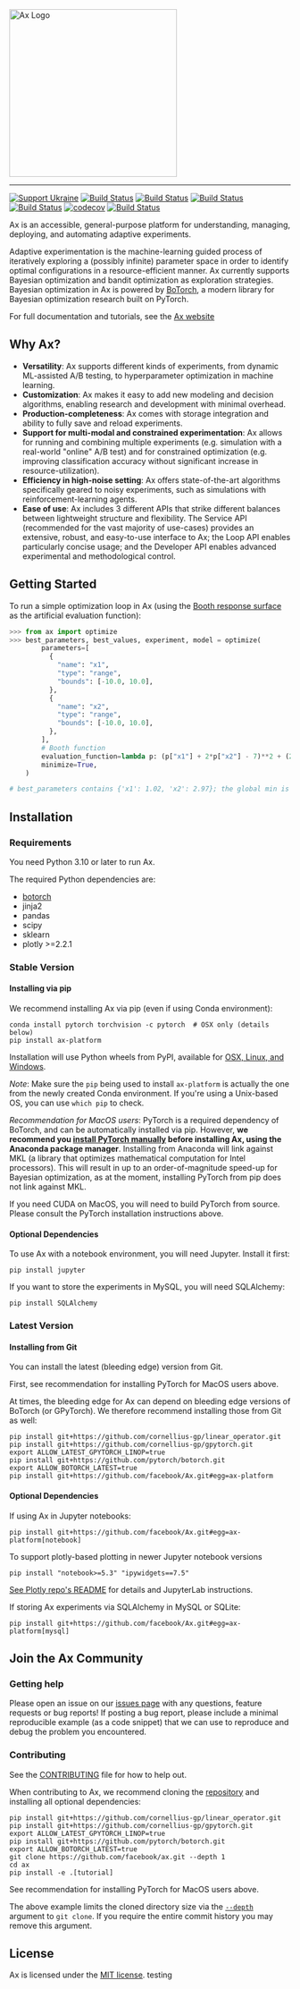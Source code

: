 <img width="300" src="https://ax.dev/img/ax_logo_lockup.svg" alt="Ax Logo" />

<hr/>

[![Support Ukraine](https://img.shields.io/badge/Support-Ukraine-FFD500?style=flat&labelColor=005BBB)](https://opensource.fb.com/support-ukraine)
[![Build Status](https://img.shields.io/pypi/v/ax-platform.svg)](https://pypi.org/project/ax-platform/)
[![Build Status](https://img.shields.io/pypi/pyversions/ax-platform.svg)](https://pypi.org/project/ax-platform/)
[![Build Status](https://img.shields.io/pypi/wheel/ax-platform.svg)](https://pypi.org/project/ax-platform/)
[![Build Status](https://github.com/facebook/Ax/workflows/Build%20and%20Test%20Workflow/badge.svg)](https://github.com/facebook/Ax/actions?query=workflow%3A%22Build+and+Test+Workflow%22)
[![codecov](https://codecov.io/gh/facebook/Ax/branch/main/graph/badge.svg)](https://codecov.io/gh/facebook/Ax)
[![Build Status](https://img.shields.io/badge/license-MIT-green.svg)](LICENSE)

Ax is an accessible, general-purpose platform for understanding, managing,
deploying, and automating adaptive experiments.

Adaptive experimentation is the machine-learning guided process of iteratively
exploring a (possibly infinite) parameter space in order to identify optimal
configurations in a resource-efficient manner. Ax currently supports Bayesian
optimization and bandit optimization as exploration strategies. Bayesian
optimization in Ax is powered by
[BoTorch](https://github.com/facebookexternal/botorch), a modern library for
Bayesian optimization research built on PyTorch.

For full documentation and tutorials, see the [Ax website](https://ax.dev)

## Why Ax?

- **Versatility**: Ax supports different kinds of experiments, from dynamic
  ML-assisted A/B testing, to hyperparameter optimization in machine learning.
- **Customization**: Ax makes it easy to add new modeling and decision
  algorithms, enabling research and development with minimal overhead.
- **Production-completeness**: Ax comes with storage integration and ability to
  fully save and reload experiments.
- **Support for multi-modal and constrained experimentation**: Ax allows for
  running and combining multiple experiments (e.g. simulation with a real-world
  "online" A/B test) and for constrained optimization (e.g. improving
  classification accuracy without significant increase in resource-utilization).
- **Efficiency in high-noise setting**: Ax offers state-of-the-art algorithms
  specifically geared to noisy experiments, such as simulations with
  reinforcement-learning agents.
- **Ease of use**: Ax includes 3 different APIs that strike different balances
  between lightweight structure and flexibility. The Service API (recommended
  for the vast majority of use-cases) provides an extensive, robust, and
  easy-to-use interface to Ax; the Loop API enables particularly concise usage;
  and the Developer API enables advanced experimental and methodological
  control.

## Getting Started

To run a simple optimization loop in Ax (using the
[Booth response surface](https://www.sfu.ca/~ssurjano/booth.html) as the
artificial evaluation function):

```python
>>> from ax import optimize
>>> best_parameters, best_values, experiment, model = optimize(
        parameters=[
          {
            "name": "x1",
            "type": "range",
            "bounds": [-10.0, 10.0],
          },
          {
            "name": "x2",
            "type": "range",
            "bounds": [-10.0, 10.0],
          },
        ],
        # Booth function
        evaluation_function=lambda p: (p["x1"] + 2*p["x2"] - 7)**2 + (2*p["x1"] + p["x2"] - 5)**2,
        minimize=True,
    )

# best_parameters contains {'x1': 1.02, 'x2': 2.97}; the global min is (1, 3)
```

## Installation

### Requirements

You need Python 3.10 or later to run Ax.

The required Python dependencies are:

- [botorch](https://www.botorch.org)
- jinja2
- pandas
- scipy
- sklearn
- plotly >=2.2.1

### Stable Version

#### Installing via pip

We recommend installing Ax via pip (even if using Conda environment):

```
conda install pytorch torchvision -c pytorch  # OSX only (details below)
pip install ax-platform
```

Installation will use Python wheels from PyPI, available for
[OSX, Linux, and Windows](https://pypi.org/project/ax-platform/#files).

_Note_: Make sure the `pip` being used to install `ax-platform` is actually the
one from the newly created Conda environment. If you're using a Unix-based OS,
you can use `which pip` to check.

_Recommendation for MacOS users_: PyTorch is a required dependency of BoTorch,
and can be automatically installed via pip. However, **we recommend you
[install PyTorch manually](https://pytorch.org/get-started/locally/#anaconda-1)
before installing Ax, using the Anaconda package manager**. Installing from
Anaconda will link against MKL (a library that optimizes mathematical
computation for Intel processors). This will result in up to an
order-of-magnitude speed-up for Bayesian optimization, as at the moment,
installing PyTorch from pip does not link against MKL.

If you need CUDA on MacOS, you will need to build PyTorch from source. Please
consult the PyTorch installation instructions above.

#### Optional Dependencies

To use Ax with a notebook environment, you will need Jupyter. Install it first:

```
pip install jupyter
```

If you want to store the experiments in MySQL, you will need SQLAlchemy:

```
pip install SQLAlchemy
```

### Latest Version

#### Installing from Git

You can install the latest (bleeding edge) version from Git.

First, see recommendation for installing PyTorch for MacOS users above.

At times, the bleeding edge for Ax can depend on bleeding edge versions of
BoTorch (or GPyTorch). We therefore recommend installing those from Git as well:

```
pip install git+https://github.com/cornellius-gp/linear_operator.git
pip install git+https://github.com/cornellius-gp/gpytorch.git
export ALLOW_LATEST_GPYTORCH_LINOP=true
pip install git+https://github.com/pytorch/botorch.git
export ALLOW_BOTORCH_LATEST=true
pip install git+https://github.com/facebook/Ax.git#egg=ax-platform
```

#### Optional Dependencies

If using Ax in Jupyter notebooks:

```
pip install git+https://github.com/facebook/Ax.git#egg=ax-platform[notebook]
```

To support plotly-based plotting in newer Jupyter notebook versions

```
pip install "notebook>=5.3" "ipywidgets==7.5"
```

[See Plotly repo's README](https://github.com/plotly/plotly.py#jupyter-notebook-support)
for details and JupyterLab instructions.

If storing Ax experiments via SQLAlchemy in MySQL or SQLite:

```
pip install git+https://github.com/facebook/Ax.git#egg=ax-platform[mysql]
```

## Join the Ax Community

### Getting help

Please open an issue on our [issues page](https://github.com/facebook/Ax/issues)
with any questions, feature requests or bug reports! If posting a bug report,
please include a minimal reproducible example (as a code snippet) that we can
use to reproduce and debug the problem you encountered.

### Contributing

See the [CONTRIBUTING](CONTRIBUTING.md) file for how to help out.

When contributing to Ax, we recommend cloning the
[repository](https://github.com/facebook/Ax) and installing all optional
dependencies:

```
pip install git+https://github.com/cornellius-gp/linear_operator.git
pip install git+https://github.com/cornellius-gp/gpytorch.git
export ALLOW_LATEST_GPYTORCH_LINOP=true
pip install git+https://github.com/pytorch/botorch.git
export ALLOW_BOTORCH_LATEST=true
git clone https://github.com/facebook/ax.git --depth 1
cd ax
pip install -e .[tutorial]
```

See recommendation for installing PyTorch for MacOS users above.

The above example limits the cloned directory size via the
[`--depth`](https://git-scm.com/docs/git-clone#Documentation/git-clone.txt---depthltdepthgt)
argument to `git clone`. If you require the entire commit history you may remove
this argument.

## License

Ax is licensed under the [MIT license](./LICENSE).
testing
